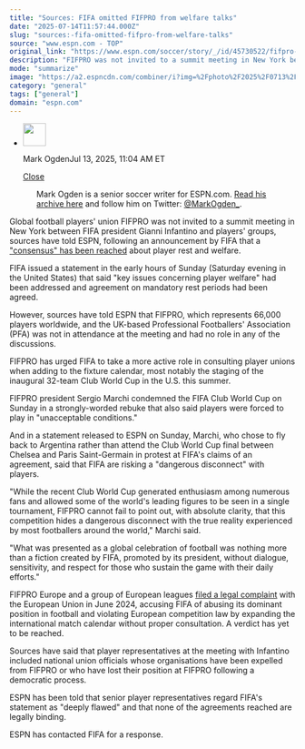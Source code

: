 ```yaml
---
title: "Sources: FIFA omitted FIFPRO from welfare talks"
date: "2025-07-14T11:57:44.000Z"
slug: "sources:-fifa-omitted-fifpro-from-welfare-talks"
source: "www.espn.com - TOP"
original_link: "https://www.espn.com/soccer/story/_/id/45730522/fifpro-not-invited-fifa-player-welfare-meeting-sources"
description: "FIFPRO was not invited to a summit meeting in New York between FIFA president Gianni Infantino and players' groups, sources have told ESPN."
mode: "summarize"
image: "https://a2.espncdn.com/combiner/i?img=%2Fphoto%2F2025%2F0713%2Fr1518485_1296x729_16%2D9.jpg"
category: "general"
tags: ["general"]
domain: "espn.com"
---
```

<div id="readability-page-1" class="page"><div><div><ul><li><p><img src="https://a.espncdn.com/combiner/i?img=/i/columnists/full/ogden_mark.png&amp;h=80&amp;w=80&amp;scale=crop" alt="" width="40" height="40"></p><p>Mark Ogden<span>Jul 13, 2025, 11:04 AM ET</span></p><div><p><a href="#">Close</a></p><ul>Mark Ogden is a senior soccer writer for ESPN.com. <a href="https://www.espn.com/search/_/type/articles/q/mark%20ogden" target="_blank" rel="noopener">Read his archive here</a> and follow him on Twitter: <a href="https://twitter.com/MarkOgden_" target="_blank" rel="noopener">@MarkOgden_</a>.</ul></div></li></ul></div><p>Global football players' union FIFPRO was not invited to a summit meeting in New York between FIFA president Gianni Infantino and players' groups, sources have told ESPN, following an announcement by FIFA that a <a href="https://www.espn.com/soccer/story/_/id/45726717/fifa-player-unions-rest-periods-end-season-games" target="_blank">"consensus" has been reached</a> about player rest and welfare.</p><p>FIFA issued a statement in the early hours of Sunday (Saturday evening in the United States) that said "key issues concerning player welfare" had been addressed and agreement on mandatory rest periods had been agreed.</p><p>However, sources have told ESPN that FIFPRO, which represents 66,000 players worldwide, and the UK-based Professional Footballers' Association (PFA) was not in attendance at the meeting and had no role in any of the discussions.</p><p>FIFPRO has urged FIFA to take a more active role in consulting player unions when adding to the fixture calendar, most notably the staging of the inaugural 32-team Club World Cup in the U.S. this summer.</p><p>FIFPRO president Sergio Marchi condemned the FIFA Club World Cup on Sunday in a strongly-worded rebuke that also said players were forced to play in "unacceptable conditions."</p><p>And in a statement released to ESPN on Sunday, Marchi, who chose to fly back to Argentina rather than attend the Club World Cup final between Chelsea and Paris Saint-Germain in protest at FIFA's claims of an agreement, said that FIFA are risking a "dangerous disconnect" with players.</p><p>"While the recent Club World Cup generated enthusiasm among numerous fans and allowed some of the world's leading figures to be seen in a single tournament, FIFPRO cannot fail to point out, with absolute clarity, that this competition hides a dangerous disconnect with the true reality experienced by most footballers around the world," Marchi said.</p><p>"What was presented as a global celebration of football was nothing more than a fiction created by FIFA, promoted by its president, without dialogue, sensitivity, and respect for those who sustain the game with their daily efforts."</p><p>FIFPRO Europe and a group of European leagues <a href="https://www.espn.com/football/story/_/id/40339870/players-union-fifpro-sues-fifa-packed-football-schedule" target="_blank">filed a legal complaint</a> with the European Union in June 2024, accusing FIFA of abusing its dominant position in football and violating European competition law by expanding the international match calendar without proper consultation. A verdict has yet to be reached.</p><p>Sources have said that player representatives at the meeting with Infantino included national union officials whose organisations have been expelled from FIFPRO or who have lost their position at FIFPRO following a democratic process.</p><p>ESPN has been told that senior player representatives regard FIFA's statement as "deeply flawed" and that none of the agreements reached are legally binding.</p><p>ESPN has contacted FIFA for a response.</p>
</div></div>